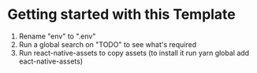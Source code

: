 # Getting started with this Template

1. Rename "env" to ".env"
2. Run a global search on "TODO" to see what's required
3. Run react-native-assets to copy assets (to install it run yarn global add eact-native-assets)